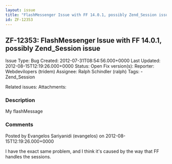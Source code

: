 ```yaml
---
layout: issue
title: "FlashMessenger Issue with FF 14.0.1, possibly Zend_Session issue"
id: ZF-12353
---
```


ZF-12353: FlashMessenger Issue with FF 14.0.1, possibly Zend\_Session issue 
----------------------------------------------------------------------------

 Issue Type: Bug Created: 2012-07-31T08:54:56.000+0000 Last Updated: 2012-08-15T12:19:26.000+0000 Status: Open Fix version(s): 
 Reporter:  Webdevilopers (tridem)  Assignee:  Ralph Schindler (ralph)  Tags: - Zend\_Session
 
 Related issues: 
 Attachments: 
### Description

My flashMessage

 

 

### Comments

Posted by Evangelos Sariyanidi (evangelos) on 2012-08-15T12:19:26.000+0000

I have the exact same problem, and I think it's caused by the way that FF handles the sessions.

 

 